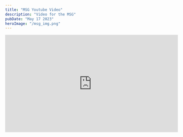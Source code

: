 ```yaml
---
title: "MSG Youtube Video"
description: "Video for the MSG"
pubDate: "May 17 2023"
heroImage: "/msg_img.png"
---
```


<iframe width="560" height="315" src="https://www.youtube.com/embed/GofsLnk35Kg" title="YouTube video player" frameborder="0" allow="accelerometer; autoplay; clipboard-write; encrypted-media; gyroscope; picture-in-picture; web-share" allowfullscreen></iframe>